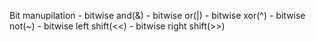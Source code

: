Bit manupilation - bitwise and(&)
	 	 - bitwise or(|)
		 - bitwise xor(^)
		 - bitwise not(~)
		 - bitwise left shift(<<)
		 - bitwise right shift(>>)
